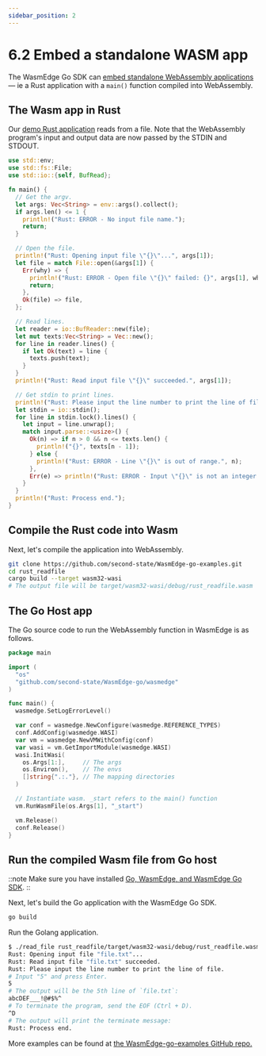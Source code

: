 ```yaml
---
sidebar_position: 2
---
```


# 6.2 Embed a standalone WASM app

The WasmEdge Go SDK can [embed standalone WebAssembly applications](https://github.com/second-state/WasmEdge-go-examples/tree/master/go_ReadFile) — ie a Rust application with a `main()` function compiled into WebAssembly.

## The Wasm app in Rust

Our [demo Rust application](https://github.com/second-state/WasmEdge-go-examples/tree/master/go_ReadFile/rust_readfile) reads from a file. Note that the WebAssembly program's input and output data are now passed by the STDIN and STDOUT.

```rust
use std::env;
use std::fs::File;
use std::io::{self, BufRead};

fn main() {
  // Get the argv.
  let args: Vec<String> = env::args().collect();
  if args.len() <= 1 {
    println!("Rust: ERROR - No input file name.");
    return;
  }

  // Open the file.
  println!("Rust: Opening input file \"{}\"...", args[1]);
  let file = match File::open(&args[1]) {
    Err(why) => {
      println!("Rust: ERROR - Open file \"{}\" failed: {}", args[1], why);
      return;
    },
    Ok(file) => file,
  };

  // Read lines.
  let reader = io::BufReader::new(file);
  let mut texts:Vec<String> = Vec::new();
  for line in reader.lines() {
    if let Ok(text) = line {
      texts.push(text);
    }
  }
  println!("Rust: Read input file \"{}\" succeeded.", args[1]);

  // Get stdin to print lines.
  println!("Rust: Please input the line number to print the line of file.");
  let stdin = io::stdin();
  for line in stdin.lock().lines() {
    let input = line.unwrap();
    match input.parse::<usize>() {
      Ok(n) => if n > 0 && n <= texts.len() {
        println!("{}", texts[n - 1]);
      } else {
        println!("Rust: ERROR - Line \"{}\" is out of range.", n);
      },
      Err(e) => println!("Rust: ERROR - Input \"{}\" is not an integer: {}", input, e),
    }
  }
  println!("Rust: Process end.");
}
```

## Compile the Rust code into Wasm

Next, let's compile the application into WebAssembly.

```bash
git clone https://github.com/second-state/WasmEdge-go-examples.git
cd rust_readfile
cargo build --target wasm32-wasi
# The output file will be target/wasm32-wasi/debug/rust_readfile.wasm
```

## The Go Host app

The Go source code to run the WebAssembly function in WasmEdge is as follows.

```go
package main

import (
  "os"
  "github.com/second-state/WasmEdge-go/wasmedge"
)

func main() {
  wasmedge.SetLogErrorLevel()

  var conf = wasmedge.NewConfigure(wasmedge.REFERENCE_TYPES)
  conf.AddConfig(wasmedge.WASI)
  var vm = wasmedge.NewVMWithConfig(conf)
  var wasi = vm.GetImportModule(wasmedge.WASI)
  wasi.InitWasi(
    os.Args[1:],     // The args
    os.Environ(),    // The envs
    []string{".:."}, // The mapping directories
  )

  // Instantiate wasm. _start refers to the main() function
  vm.RunWasmFile(os.Args[1], "_start")

  vm.Release()
  conf.Release()
}
```

## Run the compiled Wasm file from Go host

::note Make sure you have installed [Go, WasmEdge, and WasmEdge Go SDK](intro.md). ::

Next, let's build the Go application with the WasmEdge Go SDK.

```bash
go build
```

Run the Golang application.

```bash
$ ./read_file rust_readfile/target/wasm32-wasi/debug/rust_readfile.wasm file.txt
Rust: Opening input file "file.txt"...
Rust: Read input file "file.txt" succeeded.
Rust: Please input the line number to print the line of file.
# Input "5" and press Enter.
5
# The output will be the 5th line of `file.txt`:
abcDEF___!@#$%^
# To terminate the program, send the EOF (Ctrl + D).
^D
# The output will print the terminate message:
Rust: Process end.
```

More examples can be found at [the WasmEdge-go-examples GitHub repo.](https://github.com/second-state/WasmEdge-go-examples)
